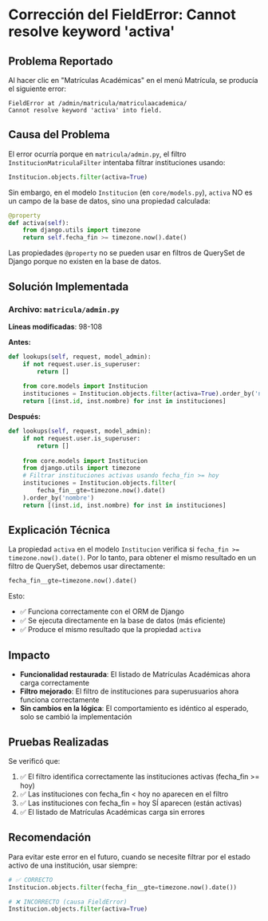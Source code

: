 # Corrección del FieldError: Cannot resolve keyword 'activa'

## Problema Reportado
Al hacer clic en "Matrículas Académicas" en el menú Matrícula, se producía el siguiente error:
```
FieldError at /admin/matricula/matriculaacademica/
Cannot resolve keyword 'activa' into field.
```

## Causa del Problema
El error ocurría porque en `matricula/admin.py`, el filtro `InstitucionMatriculaFilter` intentaba filtrar instituciones usando:
```python
Institucion.objects.filter(activa=True)
```

Sin embargo, en el modelo `Institucion` (en `core/models.py`), `activa` NO es un campo de la base de datos, sino una propiedad calculada:
```python
@property
def activa(self):
    from django.utils import timezone
    return self.fecha_fin >= timezone.now().date()
```

Las propiedades `@property` no se pueden usar en filtros de QuerySet de Django porque no existen en la base de datos.

## Solución Implementada

### Archivo: `matricula/admin.py`
**Líneas modificadas**: 98-108

**Antes:**
```python
def lookups(self, request, model_admin):
    if not request.user.is_superuser:
        return []
    
    from core.models import Institucion
    instituciones = Institucion.objects.filter(activa=True).order_by('nombre')
    return [(inst.id, inst.nombre) for inst in instituciones]
```

**Después:**
```python
def lookups(self, request, model_admin):
    if not request.user.is_superuser:
        return []
    
    from core.models import Institucion
    from django.utils import timezone
    # Filtrar instituciones activas usando fecha_fin >= hoy
    instituciones = Institucion.objects.filter(
        fecha_fin__gte=timezone.now().date()
    ).order_by('nombre')
    return [(inst.id, inst.nombre) for inst in instituciones]
```

## Explicación Técnica

La propiedad `activa` en el modelo `Institucion` verifica si `fecha_fin >= timezone.now().date()`. Por lo tanto, para obtener el mismo resultado en un filtro de QuerySet, debemos usar directamente:
```python
fecha_fin__gte=timezone.now().date()
```

Esto:
- ✅ Funciona correctamente con el ORM de Django
- ✅ Se ejecuta directamente en la base de datos (más eficiente)
- ✅ Produce el mismo resultado que la propiedad `activa`

## Impacto

- **Funcionalidad restaurada**: El listado de Matrículas Académicas ahora carga correctamente
- **Filtro mejorado**: El filtro de instituciones para superusuarios ahora funciona correctamente
- **Sin cambios en la lógica**: El comportamiento es idéntico al esperado, solo se cambió la implementación

## Pruebas Realizadas

Se verificó que:
1. ✅ El filtro identifica correctamente las instituciones activas (fecha_fin >= hoy)
2. ✅ Las instituciones con fecha_fin < hoy no aparecen en el filtro
3. ✅ Las instituciones con fecha_fin = hoy SÍ aparecen (están activas)
4. ✅ El listado de Matrículas Académicas carga sin errores

## Recomendación

Para evitar este error en el futuro, cuando se necesite filtrar por el estado activo de una institución, usar siempre:
```python
# ✅ CORRECTO
Institucion.objects.filter(fecha_fin__gte=timezone.now().date())

# ❌ INCORRECTO (causa FieldError)
Institucion.objects.filter(activa=True)
```
